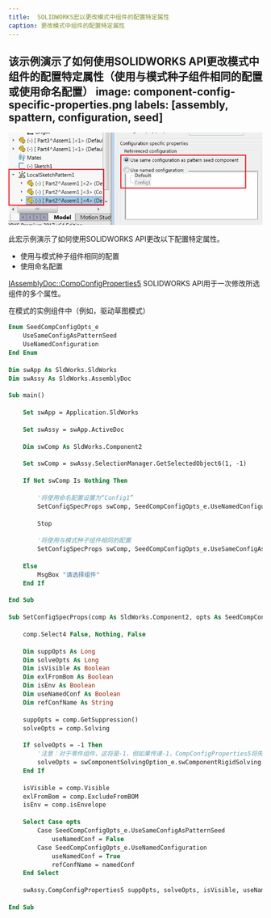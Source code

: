 ```yaml
---
title:  SOLIDWORKS宏以更改模式中组件的配置特定属性
caption: 更改模式中组件的配置特定属性
---
```

 该示例演示了如何使用SOLIDWORKS API更改模式中组件的配置特定属性（使用与模式种子组件相同的配置或使用命名配置）
image: component-config-specific-properties.png
labels: [assembly, spattern, configuration, seed]
---
![模式驱动模式的种子组件的配置特定属性](component-config-specific-properties.png)

此宏示例演示了如何使用SOLIDWORKS API更改以下配置特定属性。

* 使用与模式种子组件相同的配置
* 使用命名配置

[IAssemblyDoc::CompConfigProperties5](https://help.solidworks.com/2018/english/api/sldworksapi/solidworks.interop.sldworks~solidworks.interop.sldworks.iassemblydoc~compconfigproperties5.html) SOLIDWORKS API用于一次修改所选组件的多个属性。

在模式的实例组件中（例如，驱动草图模式）

~~~ vb
Enum SeedCompConfigOpts_e
    UseSameConfigAsPatternSeed
    UseNamedConfiguration
End Enum

Dim swApp As SldWorks.SldWorks
Dim swAssy As SldWorks.AssemblyDoc

Sub main()

    Set swApp = Application.SldWorks
    
    Set swAssy = swApp.ActiveDoc
    
    Dim swComp As SldWorks.Component2
    
    Set swComp = swAssy.SelectionManager.GetSelectedObject6(1, -1)
    
    If Not swComp Is Nothing Then
        
        '将使用命名配置设置为“Config1”
        SetConfigSpecProps swComp, SeedCompConfigOpts_e.UseNamedConfiguration, "Config1"
        
        Stop
        
        '将使用与模式种子组件相同的配置
        SetConfigSpecProps swComp, SeedCompConfigOpts_e.UseSameConfigAsPatternSeed
    
    Else
        MsgBox "请选择组件"
    End If
    
End Sub

Sub SetConfigSpecProps(comp As SldWorks.Component2, opts As SeedCompConfigOpts_e, Optional namedConf As String = "")
    
    comp.Select4 False, Nothing, False
    
    Dim suppOpts As Long
    Dim solveOpts As Long
    Dim isVisible As Boolean
    Dim exlFromBom As Boolean
    Dim isEnv As Boolean
    Dim useNamedConf As Boolean
    Dim refConfName As String
    
    suppOpts = comp.GetSuppression()
    solveOpts = comp.Solving
    
    If solveOpts = -1 Then
        '注意：对于零件组件，这将是-1，但如果传递-1，CompConfigProperties5将失败
        solveOpts = swComponentSolvingOption_e.swComponentRigidSolving
    End If
    
    isVisible = comp.Visible
    exlFromBom = comp.ExcludeFromBOM
    isEnv = comp.isEnvelope
        
    Select Case opts
        Case SeedCompConfigOpts_e.UseSameConfigAsPatternSeed
            useNamedConf = False
        Case SeedCompConfigOpts_e.UseNamedConfiguration
            useNamedConf = True
            refConfName = namedConf
    End Select
    
    swAssy.CompConfigProperties5 suppOpts, solveOpts, isVisible, useNamedConf, refConfName, exlFromBom, isEnv
    
End Sub
~~~